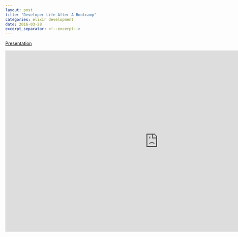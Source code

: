 ```yaml
---
layout: post
title: "Developer Life After A Bootcamp"
categories: elixir development
date: 2016-03-28
excerpt_separator: <!--excerpt-->
---
```


[Presentation](https://docs.google.com/presentation/d/1UK91lesVdxyekFZOMWrd1_oxJj7tGURZcnmNuk3Qjd0/edit?usp=sharing)

<iframe src="https://docs.google.com/presentation/d/e/2PACX-1vRooaUphFuVbw288iqfBNiH5nwsbAZlTDvYRU7jSINQkLiWcEvqoCnfp4EDMSQPtYoqDTohcpKQQRiF/embed?start=false&loop=false&delayms=3000" frameborder="0" width="960" height="569" allowfullscreen="true" mozallowfullscreen="true" webkitallowfullscreen="true"></iframe>
